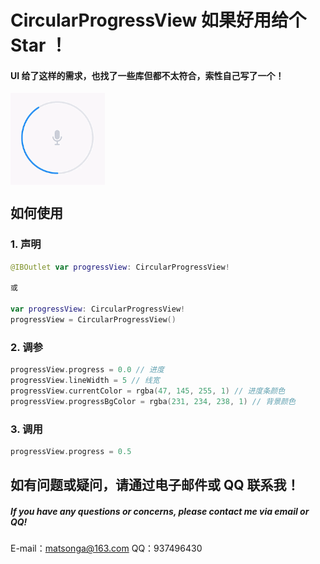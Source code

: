 # CircularProgressView 如果好用给个 Star ！

#### UI 给了这样的需求，也找了一些库但都不太符合，索性自己写了一个！

<div style="display: flex; justify-content: space-between;">
  <img src="gif/circle.gif" alt="示例1" width="30%"> 
</div>

## 如何使用

### 1. 声明

```swift
@IBOutlet var progressView: CircularProgressView!

或

var progressView: CircularProgressView!
progressView = CircularProgressView()
```

### 2. 调参

```swift
progressView.progress = 0.0 // 进度
progressView.lineWidth = 5 // 线宽
progressView.currentColor = rgba(47, 145, 255, 1) // 进度条颜色
progressView.progressBgColor = rgba(231, 234, 238, 1) // 背景颜色
```

### 3. 调用

```swift
progressView.progress = 0.5
```

## 如有问题或疑问，请通过电子邮件或 QQ 联系我！

##### If you have any questions or concerns, please contact me via email or QQ!

E-mail：matsonga@163.com
QQ：937496430
